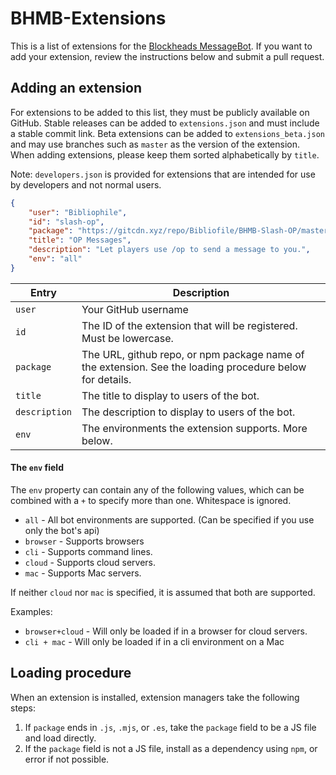 # BHMB-Extensions

This is a list of extensions for the [Blockheads MessageBot](https://github.com/Blockheads-MessageBot/MessageBot). If you want to add your extension, review the instructions below and submit a pull request.

## Adding an extension

For extensions to be added to this list, they must be publicly available on GitHub. Stable releases can be added to `extensions.json` and must include a stable commit link. Beta extensions can be added to `extensions_beta.json` and may use branches such as `master` as the version of the extension. When adding extensions, please keep them sorted alphabetically by `title`.

Note: `developers.json` is provided for extensions that are intended for use by developers and not normal users.

```json
{
    "user": "Bibliophile",
    "id": "slash-op",
    "package": "https://gitcdn.xyz/repo/Bibliofile/BHMB-Slash-OP/master/biblio_op.js",
    "title": "OP Messages",
    "description": "Let players use /op to send a message to you.",
    "env": "all"
}
```

| Entry | Description |
| --- | --- |
| `user` | Your GitHub username |
| `id` | The ID of the extension that will be registered. Must be lowercase. |
| `package` | The URL, github repo, or npm package name of the extension. See the loading procedure below for details. |
| `title` | The title to display to users of the bot. |
| `description` | The description to display to users of the bot. |
| `env` | The environments the extension supports. More below. |

#### The `env` field
The `env` property can contain any of the following values, which can be combined with a `+` to specify more than one. Whitespace is ignored.

- `all` - All bot environments are supported. (Can be specified if you use only the bot's api)
- `browser` - Supports browsers
- `cli` - Supports command lines.
- `cloud` - Supports cloud servers.
- `mac` - Supports Mac servers.

If neither `cloud` nor `mac` is specified, it is assumed that both are supported.

Examples:
- `browser+cloud` - Will only be loaded if in a browser for cloud servers.
- `cli + mac` - Will only be loaded if in a cli environment on a Mac

## Loading procedure

When an extension is installed, extension managers take the following steps:
1. If `package` ends in `.js`, `.mjs`, or `.es`, take the `package` field to be a JS file and load directly.
1. If the `package` field is not a JS file, install as a dependency using `npm`, or error if not possible.
